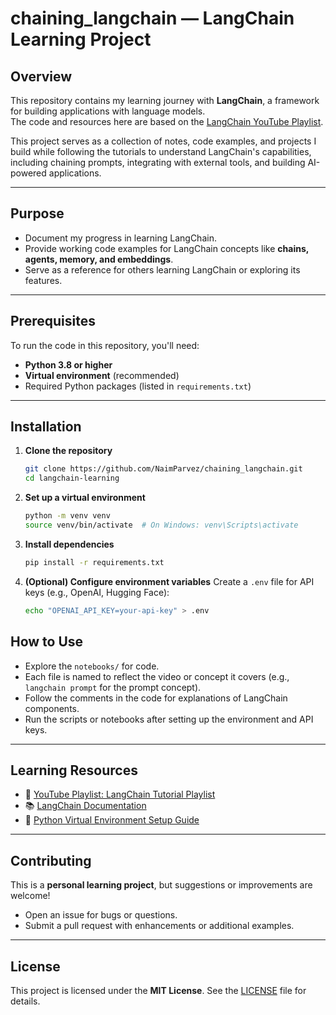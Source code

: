 # chaining_langchain — LangChain Learning Project

## Overview
This repository contains my learning journey with **LangChain**, a framework for building applications with language models.  
The code and resources here are based on the [LangChain YouTube Playlist](https://youtube.com/playlist?list=PLKnIA16_RmvaTbihpo4MtzVm4XOQa0ER0).  

This project serves as a collection of notes, code examples, and projects I build while following the tutorials to understand LangChain's capabilities, including chaining prompts, integrating with external tools, and building AI-powered applications.

---

## Purpose

- Document my progress in learning LangChain.  
- Provide working code examples for LangChain concepts like **chains, agents, memory, and embeddings**.  
- Serve as a reference for others learning LangChain or exploring its features.  

---

## Prerequisites

To run the code in this repository, you'll need:

- **Python 3.8 or higher**  
- **Virtual environment** (recommended)  
- Required Python packages (listed in `requirements.txt`)  

---

## Installation

1. **Clone the repository**
   ```bash
   git clone https://github.com/NaimParvez/chaining_langchain.git
   cd langchain-learning
   ````

2. **Set up a virtual environment**

   ```bash
   python -m venv venv
   source venv/bin/activate  # On Windows: venv\Scripts\activate
   ```

3. **Install dependencies**

   ```bash
   pip install -r requirements.txt
   ```

4. **(Optional) Configure environment variables**
   Create a `.env` file for API keys (e.g., OpenAI, Hugging Face):

   ```bash
   echo "OPENAI_API_KEY=your-api-key" > .env
   ```



## How to Use

* Explore the `notebooks/` for code.
* Each file is named to reflect the video or concept it covers (e.g., `langchain prompt` for the prompt concept).
* Follow the comments in the code for explanations of LangChain components.
* Run the scripts or notebooks after setting up the environment and API keys.

---

## Learning Resources

* 🎥 [YouTube Playlist: LangChain Tutorial Playlist](https://youtube.com/playlist?list=PLKnIA16_RmvaTbihpo4MtzVm4XOQa0ER0)
* 📚 [LangChain Documentation](https://python.langchain.com/)
* 🐍 [Python Virtual Environment Setup Guide](https://docs.python.org/3/library/venv.html)

---

## Contributing

This is a **personal learning project**, but suggestions or improvements are welcome!

* Open an issue for bugs or questions.
* Submit a pull request with enhancements or additional examples.

---

## License

This project is licensed under the **MIT License**. See the [LICENSE](LICENSE) file for details.
